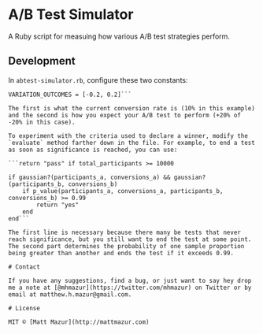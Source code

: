 # A/B Test Simulator

A Ruby script for measuing how various A/B test strategies perform.

## Development

In `abtest-simulator.rb`, configure these two constants:

```ORIGINAL_CONVERSION_RATE = 0.1
VARIATION_OUTCOMES = [-0.2, 0.2]```

The first is what the current conversion rate is (10% in this example) and the second is how you expect your A/B test to perform (+20% of -20% in this case).

To experiment with the criteria used to declare a winner, modify the `evaluate` method farther down in the file. For example, to end a test as soon as significance is reached, you can use:

```return "pass" if total_participants >= 10000

if gaussian?(participants_a, conversions_a) && gaussian?(participants_b, conversions_b)
	if p_value(participants_a, conversions_a, participants_b, conversions_b) >= 0.99
		return "yes"
	end
end```

The first line is necessary because there many be tests that never reach significance, but you still want to end the test at some point. The second part determines the probability of one sample proportion being greater than another and ends the test if it exceeds 0.99.

# Contact

If you have any suggestions, find a bug, or just want to say hey drop me a note at [@mhmazur](https://twitter.com/mhmazur) on Twitter or by email at matthew.h.mazur@gmail.com.

# License

MIT © [Matt Mazur](http://mattmazur.com)
